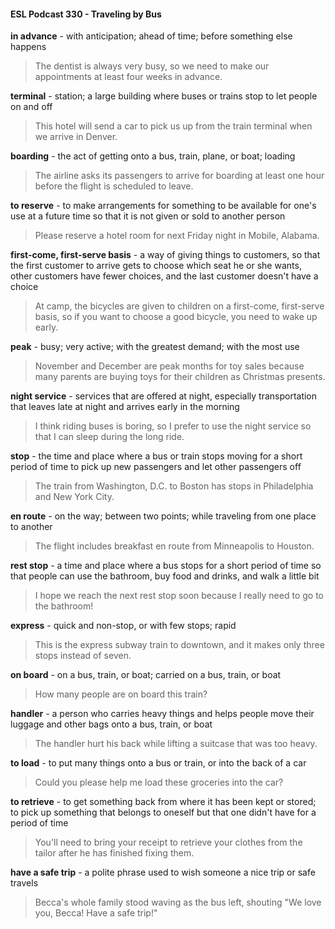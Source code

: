 #### ESL Podcast 330 - Traveling by Bus

**in advance** - with anticipation; ahead of time; before something else happens

> The dentist is always very busy, so we need to make our appointments at least
four weeks in advance.

**terminal** - station; a large building where buses or trains stop to let people on
and off

> This hotel will send a car to pick us up from the train terminal when we arrive in
Denver.

**boarding** - the act of getting onto a bus, train, plane, or boat; loading

> The airline asks its passengers to arrive for boarding at least one hour before
the flight is scheduled to leave.

**to reserve** - to make arrangements for something to be available for one's use
at a future time so that it is not given or sold to another person

> Please reserve a hotel room for next Friday night in Mobile, Alabama.

**first-come, first-serve basis** - a way of giving things to customers, so that the
first customer to arrive gets to choose which seat he or she wants, other
customers have fewer choices, and the last customer doesn't have a choice

> At camp, the bicycles are given to children on a first-come, first-serve basis, so
if you want to choose a good bicycle, you need to wake up early.

**peak** - busy; very active; with the greatest demand; with the most use

> November and December are peak months for toy sales because many parents
are buying toys for their children as Christmas presents.

**night service** - services that are offered at night, especially transportation that
leaves late at night and arrives early in the morning

> I think riding buses is boring, so I prefer to use the night service so that I can
sleep during the long ride.

**stop** - the time and place where a bus or train stops moving for a short period of
time to pick up new passengers and let other passengers off

> The train from Washington, D.C. to Boston has stops in Philadelphia and New
York City.

**en route** - on the way; between two points; while traveling from one place to
another

> The flight includes breakfast en route from Minneapolis to Houston.

**rest stop** - a time and place where a bus stops for a short period of time so that
people can use the bathroom, buy food and drinks, and walk a little bit

> I hope we reach the next rest stop soon because I really need to go to the
bathroom!

**express** - quick and non-stop, or with few stops; rapid

> This is the express subway train to downtown, and it makes only three stops
instead of seven.

**on board** - on a bus, train, or boat; carried on a bus, train, or boat

> How many people are on board this train?

**handler** - a person who carries heavy things and helps people move their
luggage and other bags onto a bus, train, or boat

> The handler hurt his back while lifting a suitcase that was too heavy.

**to load** - to put many things onto a bus or train, or into the back of a car

> Could you please help me load these groceries into the car?

**to retrieve** - to get something back from where it has been kept or stored; to
pick up something that belongs to oneself but that one didn't have for a period of
time

> You'll need to bring your receipt to retrieve your clothes from the tailor after he
has finished fixing them.

**have a safe trip** - a polite phrase used to wish someone a nice trip or safe
travels

> Becca's whole family stood waving as the bus left, shouting "We love you,
Becca! Have a safe trip!"

